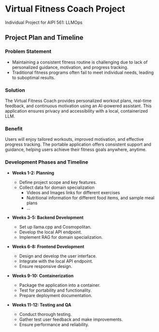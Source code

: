 # Virtual Fitness Coach Project

Individual Project for AIPI 561: LLMOps

## Project Plan and Timeline

### Problem Statement
- Maintaining a consistent fitness routine is challenging due to lack of personalized guidance, motivation, and progress tracking. 
- Traditional fitness programs often fail to meet individual needs, leading to suboptimal results.

### Solution
The Virtual Fitness Coach provides personalized workout plans, real-time feedback, and continuous motivation using an AI-powered assistant. This application ensures privacy and accessibility with a local, containerized LLM.

### Benefit
Users will enjoy tailored workouts, improved motivation, and effective progress tracking. The portable application offers consistent support and guidance, helping users achieve their fitness goals anywhere, anytime.

### Development Phases and Timeline

- **Weeks 1-2: Planning**
  - Define project scope and key features.
  - Collect data for domain specialization
    - Videos and Images links for different exercises
    - Nutritional information for different food items, and sample meal plans
    - ...

- **Weeks 3-5: Backend Development**
  - Set up llama.cpp and Cosmopolitan.
  - Develop the local API endpoint.
  - Implement RAG for domain specialization.

- **Weeks 6-8: Frontend Development**
  - Design and develop the user interface.
  - Integrate with the local API endpoint.
  - Ensure responsive design.

- **Weeks 9-10: Containerization**
  - Package the application into a container.
  - Test for portability and functionality.
  - Prepare deployment documentation.

- **Weeks 11-12: Testing and QA**
  - Conduct thorough testing.
  - Gather test user feedback and make improvements.
  - Ensure performance and reliability.
